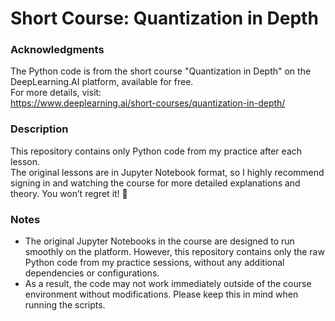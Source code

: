# Short Course: Quantization in Depth

### Acknowledgments
The Python code is from the short course "Quantization in Depth" on the DeepLearning.AI platform, available for free.  
For more details, visit:  
<https://www.deeplearning.ai/short-courses/quantization-in-depth/>

### Description
This repository contains only Python code from my practice after each lesson.  
The original lessons are in Jupyter Notebook format, so I highly recommend signing in and watching the course for more detailed explanations and theory. You won’t regret it! 🙂

### Notes
- The original Jupyter Notebooks in the course are designed to run smoothly on the platform. However, this repository contains only the raw Python code from my practice sessions, without any additional dependencies or configurations.
- As a result, the code may not work immediately outside of the course environment without modifications. Please keep this in mind when running the scripts.
